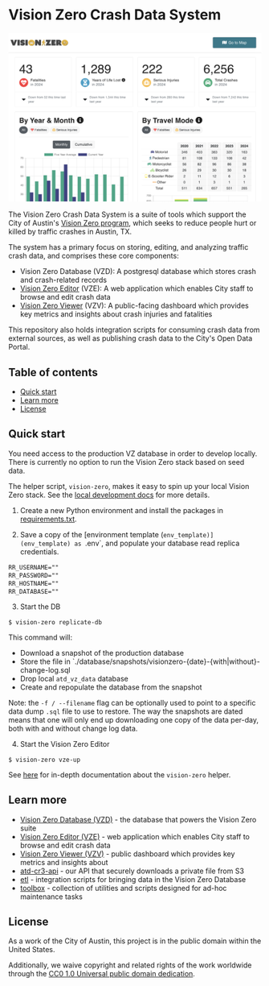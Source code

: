 # Vision Zero Crash Data System

![Vision Zero Viewer](docs/images/vzv.png)

The Vision Zero Crash Data System is a suite of tools which support the City of Austin's [Vision Zero program](https://www.austintexas.gov/department/vision-zero), which seeks to reduce people hurt or killed by traffic crashes in Austin, TX.

The system has a primary focus on storing, editing, and analyzing traffic crash data, and comprises these core components:

- Vision Zero Database (VZD): A postgresql database which stores crash and crash-related records
- [Vision Zero Editor](https://visionzero.austin.gov/editor) (VZE): A web application which enables City staff to browse and edit crash data
- [Vision Zero Viewer](https://visionzero.austin.gov/viewer) (VZV): A public-facing dashboard which provides key metrics and insights about crash injuries and fatalities

This repository also holds integration scripts for consuming crash data from external sources, as well as publishing crash data to the City's Open Data Portal.

## Table of contents

- [Quick start](#quick-start)
- [Learn more](#learn-more)
- [License](#license)

## Quick start

You need access to the production VZ database in order to develop locally. There is currently no option to run the Vision Zero stack based on seed data.

The helper script, `vision-zero`, makes it easy to spin up your local Vision Zero stack. See the [local development docs](docs/local_dev.md) for more details.

1. Create a new Python environment and install the packages in [requirements.txt](requirements.txt).

2. Save a copy of the [environment template (`env_template)](env_template) as `.env`, and populate your database read replica credentials.

```shell
RR_USERNAME=""
RR_PASSWORD=""
RR_HOSTNAME=""
RR_DATABASE=""
```

3. Start the DB

```shell
$ vision-zero replicate-db
```

This command will:

- Download a snapshot of the production database
- Store the file in `./database/snapshots/visionzero-{date}-{with|without}-change-log.sql
- Drop local `atd_vz_data` database
- Create and repopulate the database from the snapshot

Note: the `-f / --filename` flag can be optionally used to point to a specific data dump `.sql` file to use to restore. The way the snapshots are dated means that one will only end up downloading one copy of the data per-day, both with and without change log data.

4. Start the Vision Zero Editor

```shell
$ vision-zero vze-up
```

See [here](docs/local_dev.md) for in-depth documentation about the `vision-zero` helper.

## Learn more

- [Vision Zero Database (VZD)](./database/README.md) - the database that powers the Vision Zero suite
- [Vision Zero Editor (VZE)](./editor/README.md) - web application which enables City staff to browse and edit crash data
- [Vision Zero Viewer (VZV)](./viewer/README.md) - public dashboard which provides key metrics and insights about
- [atd-cr3-api](./atd-cr3-api/README.md) - our API that securely downloads a private file from S3
- [etl](./etl/README.md) - integration scripts for bringing data in the Vision Zero Database
- [toolbox](./toolbox/README.md) - collection of utilities and scripts designed for ad-hoc maintenance tasks

## License

As a work of the City of Austin, this project is in the public domain within the United States.

Additionally, we waive copyright and related rights of the work worldwide through the [CC0 1.0 Universal public domain dedication](https://creativecommons.org/publicdomain/zero/1.0/).
